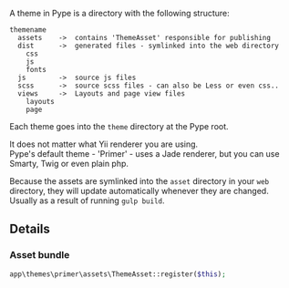 <!--
Title: Theming
Description: How to theme your Pype
Keywords: pype, theme, theming
-->
A theme in Pype is a directory with the following structure:

    themename
      assets    ->  contains 'ThemeAsset' responsible for publishing
      dist      ->  generated files - symlinked into the web directory
        css
        js
        fonts
      js        ->  source js files
      scss      ->  source scss files - can also be Less or even css..
      views     ->  Layouts and page view files
        layouts
        page

Each theme goes into the `theme` directory at the Pype root.

It does not matter what Yii renderer you are using.  
Pype's default theme - 'Primer' - uses a Jade renderer, but you can use Smarty, Twig or even plain php.

Because the assets are symlinked into the `asset` directory in your `web` directory, they will update automatically whenever they are changed. Usually as a result of running `gulp build`.

## Details

### Asset bundle

```php
app\themes\primer\assets\ThemeAsset::register($this);
```
